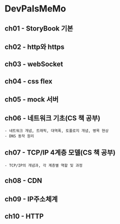 # DevPalsMeMo

## ch01 - StoryBook 기본

## ch02 - http와 https

## ch03 - webSocket

## ch04 - css flex

## ch05 - mock 서버

## ch06 - 네트워크 기초(CS 책 공부)
    - 네트워크 개념, 트래픽, 대역폭, 토폴로지 개념, 병목 현상
    - DNS 동작 원리

## ch07 - TCP/IP 4계층 모델(CS 책 공부)
    - TCP/IP의 개념과, 각 계층별 역할 및 과정

## ch08 - CDN

## ch09 - IP주소체계

## ch10 - HTTP
